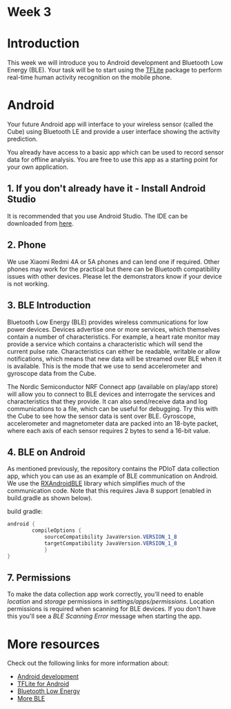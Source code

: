 # Week 3

# Introduction

This week we will introduce you to Android development and Bluetooth Low Energy (BLE). Your task will be to start using the [TFLite](https://www.tensorflow.org/lite) package to perform real-time human activity recognition on the mobile phone.

# Android
Your future Android app will interface to your wireless sensor (called the Cube) using Bluetooth LE and provide a user interface showing the activity prediction.

You already have access to a basic app which can be used to record sensor data for offline analysis. You are free to use this app as a starting point for your own application.

## 1. If you don't already have it - Install Android Studio

It is recommended that you use Android Studio. The IDE can be downloaded from [here](https://developer.android.com/studio/).

## 2. Phone

We use Xiaomi Redmi 4A or 5A phones and can lend one if required. Other phones may work for the practical but there can be Bluetooth compatibility issues with other devices. Please let the demonstrators know if your device is not working.

## 3. BLE Introduction

Bluetooth Low Energy (BLE) provides wireless communications for low power devices. Devices advertise one or more services, which themselves contain a number of characteristics. For example, a heart rate monitor may provide a service which contains a characteristic which will send the current pulse rate. Characteristics can either be readable, writable or allow notifications, which means that new data will be streamed over BLE when it is available. This is the mode that we use to send accelerometer and gyroscope data from the Cube.

The Nordic Semiconductor NRF Connect app (available on play/app store) will allow you to connect to BLE devices and interrogate the services and characteristics that they provide. It can also send/receive data and log communications to a file, which can be useful for debugging. Try this with the Cube to see how the sensor data is sent over BLE. Gyroscope, accelerometer and magnetometer data are packed into an 18-byte packet, where each axis of each sensor requires 2 bytes to send a 16-bit value.

## 4. BLE on Android

As mentioned previously, the repository contains the PDIoT data collection app, which you can use as an example of BLE communication on Android. We use the [RXAndroidBLE](https://polidea.github.io/RxAndroidBle) library which simplifies much of the communication code. Note that this requires Java 8 support (enabled in build.gradle as shown below).

build gradle:

```java
android {
        compileOptions {
            sourceCompatibility JavaVersion.VERSION_1_8
            targetCompatibility JavaVersion.VERSION_1_8
            }
}
```

## 7. Permissions

To make the data collection app work correctly, you&#39;ll need to enable _location_ and _storage_ permissions in _settings/apps/permissions_. Location permissions is required when scanning for BLE devices. If you don&#39;t have this you&#39;ll see a _BLE Scanning Error_ message when starting the app.

# More resources
Check out the following links for more information about:
* [Android development](https://developer.android.com/training/basics/firstapp)
* [TFLite for Android](https://www.tensorflow.org/lite/examples)
* [Bluetooth Low Energy](https://developer.android.com/guide/topics/connectivity/bluetooth-le)
* [More BLE](https://www.bluetooth.com/bluetooth-resources/intro-to-bluetooth-low-energy/)
